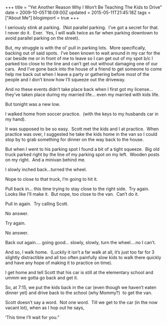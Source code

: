 +++
title = "Yet Another Reason Why I Won’t Be Teaching The Kids to Drive"
date = 2009-10-05T18:09:00Z
updated = 2015-05-11T21:45:18Z
tags = ["About Me"]
blogimport = true 
+++

I seriously stink at parking.&#160; (Not parallel parking.&#160; I’ve got a secret for that.&#160; I never do it.&#160; Ever.&#160; Yes, I will walk twice as far when parking downtown to avoid parallel parking on the street).&#160;&#160; 

But, my struggle is with the ol’ pull in parking lots.&#160; More specifically, backing out of said spots.&#160; I’ve been known to wait around in my car for the car beside me or in front of me to leave so I can get out of my spot b/c I parked too close to the line and can’t get out without damaging one of our cars.&#160; And I’ve gone back into the house of a friend to get someone to come help me back out when I leave a party or gathering before most of the people and I don’t know how I’ll squeeze out the driveway. 

And no these events didn’t take place back when I first got my license… they’ve taken place during my married life… even my married with kids life. 

But tonight was a new low.

I walked home from soccer practice.&#160; (with the keys to my husbands car in my hand).&#160; 

It was supposed to be so easy.&#160; Scott met the kids and I at practice.&#160; When practice was over, I suggested he take the kids home in the van so I could stop by to grab something for dinner on the way back to the house. 

But when I went to his parking spot I found a bit of a tight squeeze.&#160; Big old truck parked right by the line of my parking spot on my left.&#160; Wooden posts on my right.&#160; And a minivan behind me. 

I slowly inched back…turned the wheel. 

Nope to close to that truck, I’m going to hit it. 

Pull back in… this time trying to stay close to the right side.&#160; Try again.&#160; Looks like I’ll make it.&#160; But nope, too close to the van.&#160; Can’t do it.&#160; 

Pull in again.&#160; Try calling Scott. 

No answer.

Try again.

No answer.

Back out again…. going good… slowly, slowly, turn the wheel….no I can’t.

And so, I walk home.&#160; (Luckily it isn’t a far walk at all, it’s just too far for 3&#160; slightly distractible and all too often painfully slow kids to walk there quickly and have any hope of making it to practice on time).&#160; 

I get home and tell Scott that his car is still at the elementary school and ummm we gotta go back and get it. 

So, at 7:15, we put the kids back in the car (even though we haven’t eaten dinner yet) and drive back to the school (why Mommy?)&#160; to get the van.

Scott doesn’t say a word.&#160; Not one word.&#160; Till we get to the car (in the now vacant lot), when as I hop out he says, 

‘This time I’ll wait for you.”
